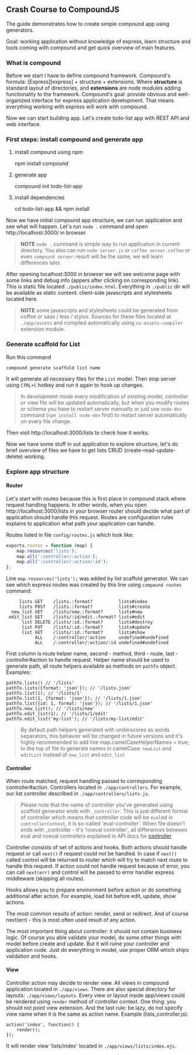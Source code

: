 ## Crash Course to CompoundJS

The guide demonstrates how to create simple compound app using generators.

Goal: working application without knowledge of express, learn structure and
tools coming with compound and get quick overview of main features.

### What is compound

Before we start I have to define compound framework. Compound's formula:
[Express][express] + structure + extensions. Where **structure** is standard
layout of directories, and **extensions** are node modules adding functionality to
the framework. Compound's goal: provide obvious and well-organized interface for
express application development. That means everything working with express will
work with compound.

Now we can start building app. Let's create todo-list app with REST API and web
interface.

### First steps: install compound and generate app

1. install compound using npm

    npm install compound

2. generate app

    compound init todo-list-app

3. install dependencies

    cd todo-list-app && npm install

Now we have initial compound app structure, we can run application and see
what will happen. Let's run `node .` command and open http://localhost:3000/ in
browser.

> **NOTE** `node .` command is simple way to run application in current
> directory. You also can run `node server.js` or `coffee server.coffee` or even
> `compound server`: result will be the same, we will learn differences later.

After opening localhost:3000 in browser we will see welcome page with some links
and debug info (appers after clicking on corresponding link). This is static
file located `./public/index.html`. Everything in `./public` dir will be
available as static content: client-side javascripts and stylesheets located here.

> **NOTE** some javascripts and stylesheets could be generated from coffee or
> sass / less / stylus. Sources for these files located at `./app/assets` and
> compiled automatically using `co-assets-compiler` extension module.

### Generate scaffold for List

Run this command

    compound generate scaffold list name

It will generate all necessary files for the `List` model. Then stop server
using `CTRL+C` hotkey and run it again to hook up changes.

> In development mode every modification of existing model, controller or view 
> file will be updated automatically, but when you modify routes or schema you
> have to restart server manually or just use `node-dev` command (`npm install
> node-dev` first) to restart server automatically on every file change.

Then visit http://localhost:3000/lists to check how it works.

Now we have some stuff in out application to explore structure, let's do brief
overview of files we have to get lists CRUD (create-read-update-delete) working.

### Explore app structure

#### Router

Let's start with routes because this is first place in compound stack where
request handling happens. In other words, when you open
http://localhost:3000/lists in your browser router should decide what part of
application should handle this request. Routes are configuration rules explains
to application what path your application can handle.

Routes listed in file `config/routes.js` which look like:

```javascript
exports.routes = function (map) {
    map.resources('lists');
    map.all(':controller/:action');
    map.all(':controller/:action/:id');
};
```

Line `map.resources('lists');` was added by list scaffold generator. We can see
which express routes was created by this line using `compound routes` command:

```text
     lists GET    /lists.:format?          lists#index
     lists POST   /lists.:format?          lists#create
  new_list GET    /lists/new.:format?      lists#new
 edit_list GET    /lists/:id/edit.:format? lists#edit
      list DELETE /lists/:id.:format?      lists#destroy
      list PUT    /lists/:id.:format?      lists#update
      list GET    /lists/:id.:format?      lists#show
           ALL    /:controller/:action     undefined#undefined
           ALL    /:controller/:action/:id undefined#undefined
```

First column is route helper name, second - method, third - route, last -
controller#action to handle request. Helper name should be used to generate
path, all route helpers available as methods on `pathTo` object. Examples:

    pathTo.lists() // '/lists'
    pathTo.lists({format: 'json'}); // '/lists.json'
    pathTo.list(1); // '/lists/1'
    pathTo.list(1, {format: 'json'}); // '/lists/1.json'
    pathTo.list({id: 1, format: 'json'}); // '/lists/1.json'
    pathTo.new_list(); // '/lists/new'
    pathTo.edit_list(1); // '/lists/1/edit'
    pathTo.edit_list('my-list'); // '/lists/my-list/edit'

> By default path helpers generated with underscores as words separators, this
> behavior will be changed in future versions and it's highly recommended to add
> line map.camelCaseHelperNames = true; to the top of file to generate names in
> camelCase: `newList` and `editList` instead of `new_list` and `edit_list`

#### Controller

When route matched, request handling passed to corresponding controller#action.
Controllers located in `./app/controllers`. For example, our list controller
described in `./app/controllers/lists.js`.

> Please note that the name of controller you've generated using scaffold
> generator ends with <code>_controller</code>. This is just different format of
> controller which means that controller code will be `eval`ed in
> `controllerContext`, it is so-called 'eval-controller'. When file doesn't ends
> with _controller - it's 'noeval controller', all differences between eval and
> noeval controllers explained in API docs for
> [controller](http://compoundjs.com/man/controller.3.html)

Controller consists of set of actions and hooks. Both actions should handle
request or call `next()` if request could not be handled. In case if `next()`
called control will be returned to router which will try to match next route to
handle this request. If action could not handle request because of error, you
can call `next(err)` and control will be passed to error handler express
middleware (skipping all routes).

Hooks allows you to prepare environment before action or do something additional
after action. For example, load list before edit, update, show actions.

The most common results of action: render, send or redirect. And of course
next(err) - this is most often used result of any action.

The most important thing about controller: it should not contain business logic.
Of course you able validate your model, do some other things with model before
create and update. But it will ruine your controller and application code. Just
do everything in model, use proper ORM which ships validation and hooks.

#### View

Controller action may decide to render view. All views in compound application
located in `./app/views`. There are also special directory for layouts:
`./app/views/layouts`. Every view or layout inside app/views could be rendered
using `render` method of controller context. One thing: you should not point
view extension. And the last rule: be lazy, do not specify view name when it is
the same as action name. Example (lists_controller.js):

    action('index', function() {
        render();
    });

It will render view 'lists/index' located in `./app/views/lists/index.ejs`.
